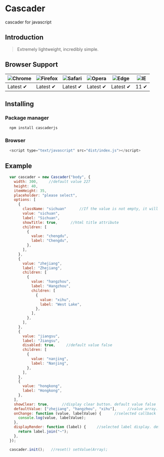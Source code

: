 # Cascader
  cascader for javascript

## Introduction
> Extremely lightweight, incredibly simple.

## Browser Support

![Chrome](https://raw.githubusercontent.com/alrra/browser-logos/main/src/chrome/chrome_48x48.png) | ![Firefox](https://raw.githubusercontent.com/alrra/browser-logos/main/src/firefox/firefox_48x48.png) | ![Safari](https://raw.githubusercontent.com/alrra/browser-logos/main/src/safari/safari_48x48.png) | ![Opera](https://raw.githubusercontent.com/alrra/browser-logos/main/src/opera/opera_48x48.png) | ![Edge](https://raw.githubusercontent.com/alrra/browser-logos/main/src/edge/edge_48x48.png) | ![IE](https://raw.githubusercontent.com/alrra/browser-logos/master/src/archive/internet-explorer_9-11/internet-explorer_9-11_48x48.png) |
--- | --- | --- | --- | --- | --- |
Latest ✔ | Latest ✔ | Latest ✔ | Latest ✔ | Latest ✔ | 11 ✔ |

## Installing

### Package manager
```bash
  npm install cascaderjs
```

### Browser
```javascript
  <script type="text/javascript" src="dist/index.js"></script>
```

## Example
```javascript
  var cascader = new Cascader("body", {
    width: 300,     //default value 227
    height: 40,
    itemHeight: 35,
    placeholder: "please select",
    options: [
      {
        className: "sichuan"      //If the value is not empty, it will be set to class
        value: "sichuan",
        label: "Sichuan",
        showTitle: true,      //html title attribute
        children: [
          {
            value: "chengdu",
            label: "Chengdu",
          },
        ],
      },
      {
        value: "zhejiang",
        label: "Zhejiang",
        children: [
          {
            value: "hangzhou",
            label: "Hangzhou",
            children: [
              {
                value: "xihu",
                label: "West Lake",
              },
            ],
          },
        ],
      },
      {
        value: "jiangsu",
        label: "Jiangsu",
        disabled: true,     //default value false
        children: [
          {
            value: "nanjing",
            label: "Nanjing",
          },
        ],
      },
      {
        value: "hongkong",
        label: "Hongkong",
      },
    ],
    showClear: true,      //display clear button. default value false
    defaultValue: ["zhejiang", "hangzhou", "xihu"],     //value array. default value []
    onChange: function (value, labelValue) {      //selected callback
      console.log(value, labelValue);
    },
    displayRender: function (label) {     //selected label display. default label.join("/")
      return label.join("~");
    },
  });

  cascader.init();   //reset() setValue(Array);
```